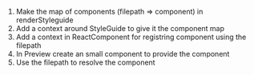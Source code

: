 1.  Make the map of components (filepath => component) in renderStyleguide
2.  Add a context around StyleGuide to give it the component map
3.  Add a context in ReactComponent for registring component using the filepath
4.  In Preview create an small component to provide the component
5.  Use the filepath to resolve the component
